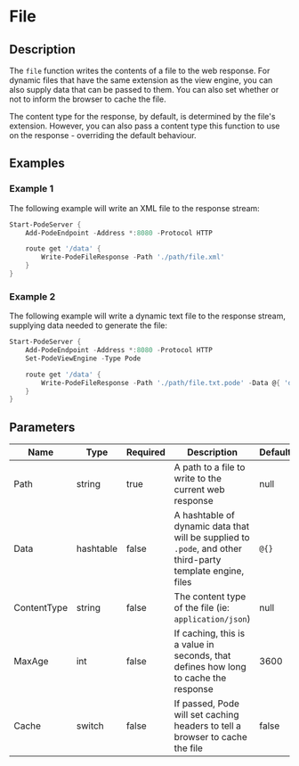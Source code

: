 # File

## Description

The `file` function writes the contents of a file to the web response. For dynamic files that have the same extension as the view engine, you can also supply data that can be passed to them. You can also set whether or not to inform the browser to cache the file.

The content type for the response, by default, is determined by the file's extension. However, you can also pass a content type this function to use on the response - overriding the default behaviour.

## Examples

### Example 1

The following example will write an XML file to the response stream:

```powershell
Start-PodeServer {
    Add-PodeEndpoint -Address *:8080 -Protocol HTTP

    route get '/data' {
        Write-PodeFileResponse -Path './path/file.xml'
    }
}
```

### Example 2

The following example will write a dynamic text file to the response stream, supplying data needed to generate the file:

```powershell
Start-PodeServer {
    Add-PodeEndpoint -Address *:8080 -Protocol HTTP
    Set-PodeViewEngine -Type Pode

    route get '/data' {
        Write-PodeFileResponse -Path './path/file.txt.pode' -Data @{ 'date' = [datetime]::UtcNow }
    }
}
```

## Parameters

| Name | Type | Required | Description | Default |
| ---- | ---- | -------- | ----------- | ------- |
| Path | string | true | A path to a file to write to the current web response | null |
| Data | hashtable | false | A hashtable of dynamic data that will be supplied to `.pode`, and other third-party template engine, files | `@{}` |
| ContentType | string | false | The content type of the file (ie: `application/json`) | null |
| MaxAge | int | false | If caching, this is a value in seconds, that defines how long to cache the response | 3600 |
| Cache | switch | false | If passed, Pode will set caching headers to tell a browser to cache the file | false |
